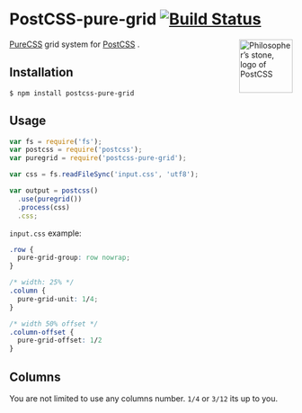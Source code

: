 # PostCSS-pure-grid [![Build Status](https://travis-ci.org/axvm/postcss-pure-grid.svg?branch=master)](https://travis-ci.org/axvm/postcss-pure-grid)

<img align="right" width="95" height="95"
     title="Philosopher’s stone, logo of PostCSS"
     src="http://postcss.github.io/postcss/logo.svg">

[PureCSS] grid system for [PostCSS] .


[PostCSS]:         https://github.com/postcss/postcss
[PureCSS]:         http://purecss.io/

## Installation

```
$ npm install postcss-pure-grid
```

## Usage

```js
var fs = require('fs');
var postcss = require('postcss');
var puregrid = require('postcss-pure-grid');

var css = fs.readFileSync('input.css', 'utf8');

var output = postcss()
  .use(puregrid())
  .process(css)
  .css;
```

`input.css` example:
```css
.row {
  pure-grid-group: row nowrap;
}

/* width: 25% */
.column {
  pure-grid-unit: 1/4;
}

/* width 50% offset */
.column-offset {
  pure-grid-offset: 1/2
}
```

## Columns
You are not limited to use any columns number. `1/4` or `3/12` its up to you.
